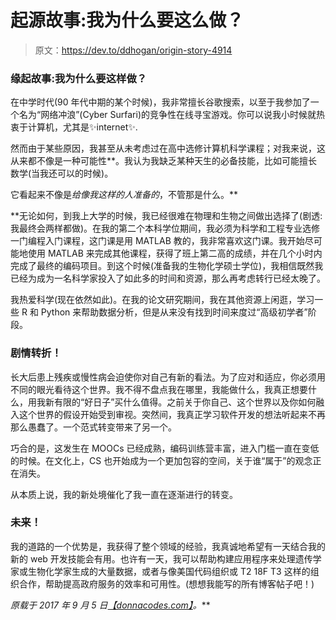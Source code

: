 # 起源故事:我为什么要这么做？

> 原文：<https://dev.to/ddhogan/origin-story-4914>

### 缘起故事:我为什么要这样做？

在中学时代(90 年代中期的某个时候)，我非常擅长谷歌搜索，以至于我参加了一个名为“网络冲浪”(Cyber Surfari)的竞争性在线寻宝游戏。你可以说我小时候就热衷于计算机，尤其是✨internet✨.

然而由于某些原因，我甚至从未考虑过在高中选修计算机科学课程；对我来说，这从来都不像是一种可能性**。我认为我缺乏某种天生的必备技能，比如可能擅长数学(当我还可以的时候)。

它看起来不像是*给像我这样的人准备的*，不管那是什么。**

 **无论如何，到我上大学的时候，我已经很难在物理和生物之间做出选择了(剧透:我最终会两样都做)。在我的第二个本科学位期间，我必须为科学和工程专业选修一门编程入门课程，这门课是用 MATLAB 教的，我非常喜欢这门课。我开始尽可能地使用 MATLAB 来完成其他课程，获得了班上第二高的成绩，并在几个小时内完成了最终的编码项目。到这个时候(准备我的生物化学硕士学位)，我相信既然我已经为成为一名科学家投入了如此多的时间和资源，那么再考虑转行已经太晚了。

我热爱科学(现在依然如此)。在我的论文研究期间，我在其他资源上闲逛，学习一些 R 和 Python 来帮助数据分析，但是从来没有找到时间来度过“高级初学者”阶段。

### 剧情转折！

长大后患上残疾或慢性病会迫使你对自己有新的看法。为了应对和适应，你必须用不同的眼光看待这个世界。我不得不盘点我在哪里，我能做什么，我真正想要什么，用我新有限的“好日子”买什么值得。之前关于你自己、这个世界以及你如何融入这个世界的假设开始受到审视。突然间，我真正学习软件开发的想法听起来不再那么愚蠢了。一个范式转变带来了另一个。

巧合的是，这发生在 MOOCs 已经成熟，编码训练营丰富，进入门槛一直在变低的时候。在文化上，CS 也开始成为一个更加包容的空间，关于谁“属于”的观念正在消失。

从本质上说，我的新处境催化了我一直在逐渐进行的转变。

### 未来！

我的道路的一个优势是，我获得了整个领域的经验，我真诚地希望有一天结合我的新的 web 开发技能会有用。也许有一天，我可以帮助构建应用程序来处理遗传学家或生物化学家生成的大量数据，或者与像美国代码组织或 T2 18F T3 这样的组织合作，帮助提高政府服务的效率和可用性。(想想我能写的所有博客帖子吧！)

*原载于 2017 年 9 月 5 日*[*【donnacodes.com】*](http://donnacodes.com/2017/09/05/why_am_i_doing_this/)*。***
